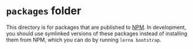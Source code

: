 # `packages` folder

This directory is for packages that are published to [NPM](https://www.npmjs.com/). In development, you should use symlinked versions of these packages instead of installing them from NPM, which you can do by running `lerna bootstrap`.
